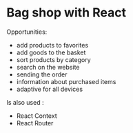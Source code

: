 # Bag shop with React

Opportunities:
- add products to favorites
- add goods to the basket
- sort products by category
- search on the website
- sending the order
- information about purchased items
- adaptive for all devices

Is also used :
- React Context
- React Router
